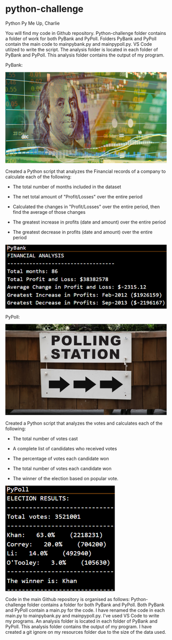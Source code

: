 # python-challenge

Python Py Me Up, Charlie

You will find my code in Github repository.
Python-challenge folder contains a folder of work for both PyBank and PyPoll.
Folders PyBank and PyPoll contain the main code to mainpybank.py and mainpypoll.py. 
VS Code utilzed to write the script.
The analysis folder is located in each folder of PyBank and PyPoll. This analysis folder contains the output of my program.

PyBank:

![BankMoney](Images\revenue-per-lead.png)

 Created a Python script that analyzes the Financial records of a company to calculate each of the following:

  * The total number of months included in the dataset

  * The net total amount of "Profit/Losses" over the entire period

  * Calculated the changes in "Profit/Losses" over the entire period, then find the average of those changes

  * The greatest increase in profits (date and amount) over the entire period

  * The greatest decrease in profits (date and amount) over the entire period

 ![PyBankAnalysis](Images\PyBankAnalysis.png)

PyPoll: 
 
![VotePoll](Images\vote_counting.png)

 Created a Python script that analyzes the votes and calculates each of the following:

  * The total number of votes cast

  * A complete list of candidates who received votes

  * The percentage of votes each candidate won

  * The total number of votes each candidate won

  * The winner of the election based on popular vote.

 ![PyPollAnalysis](Images\PyPollAnalysis.png)

Code in the main Github repository is organised as follows:
Python-challenge folder contains a folder for both PyBank and PyPoll.
Both PyBank and PyPoll contain a main.py for the code. I have renamed the code in each main.py to mainpybank.py and mainpypoll.py. 
I've used VS Code to write my programs.
An analysis folder is located in each folder of PyBank and PyPoll. This analysis folder contains the output of my program.
I have created a git ignore on my resources folder due to the size of the data used.

